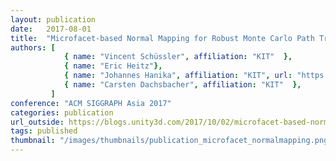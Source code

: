 ```yaml
---
layout: publication
date:   2017-08-01
title:  "Microfacet-based Normal Mapping for Robust Monte Carlo Path Tracing"
authors: [			
            { name: "Vincent Schüssler", affiliation: "KIT"  },    
			{ name: "Eric Heitz"},			
            { name: "Johannes Hanika", affiliation: "KIT", url: "https://jo.dreggn.org/home/"  },           
            { name: "Carsten Dachsbacher", affiliation: "KIT"  },           
         ]
conference: "ACM SIGGRAPH Asia 2017"
categories: publication
url_outside: https://blogs.unity3d.com/2017/10/02/microfacet-based-normal-mapping-for-robust-monte-carlo-path-tracing/
tags: published
thumbnail: "/images/thumbnails/publication_microfacet_normalmapping.png"
---
```


